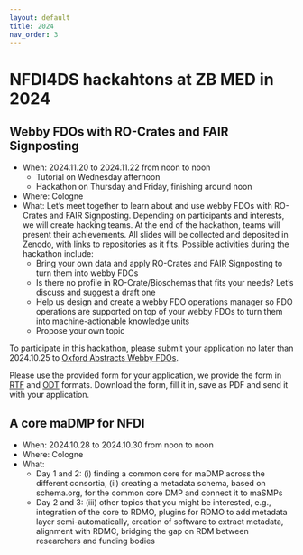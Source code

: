 ```yaml
---
layout: default
title: 2024
nav_order: 3
---
```


# NFDI4DS hackahtons at ZB MED in 2024

## Webby FDOs with RO-Crates and FAIR Signposting
- When: 2024.11.20 to 2024.11.22 from noon to noon
  - Tutorial on Wednesday afternoon
  - Hackathon on Thursday and Friday, finishing around noon
- Where: Cologne
- What: Let’s meet together to learn about and use webby FDOs with RO-Crates and FAIR Signposting. Depending on participants and interests, we will create hacking teams. At the end of the hackathon, teams will present their achievements. All slides will be collected and deposited in Zenodo, with links to repositories as it fits. Possible activities during the hackathon include:
  - Bring your own data and apply RO-Crates and FAIR Signposting to turn them into webby FDOs
  - Is there no profile in RO-Crate/Bioschemas that fits your needs? Let’s discuss and suggest a draft one
  - Help us design and create a webby FDO operations manager so FDO operations are supported on top of your webby FDOs to turn them into machine-actionable knowledge units
  - Propose your own topic

To participate in this hackathon, please submit your application no later than 2024.10.25 to [Oxford Abstracts Webby FDOs](https://app.oxfordabstracts.com/stages/76676/submitter). 

Please use the provided form for your application, we provide the form in [RTF](../other_docs/2024.11.20-22WebbyFDOs-application.rtf) and [ODT](../other_docs/2024.11.20-22WebbyFDOs-application.odt) formats. Download the form, fill it in, save as PDF and send it with your application. 

## A core maDMP for NFDI
- When: 2024.10.28 to 2024.10.30 from noon to noon
- Where: Cologne
- What:  
  - Day 1 and 2: (i) finding a common core for maDMP across the different consortia, (ii) creating a metadata schema, based on schema.org, for the common core DMP and connect it to maSMPs
  - Day 2 and 3: (iii) other topics that you might be interested, e.g., integration of the core to RDMO, plugins for RDMO to add metadata layer semi-automatically, creation of software to extract metadata, alignment with RDMC, bridging the gap on RDM between researchers and funding bodies
